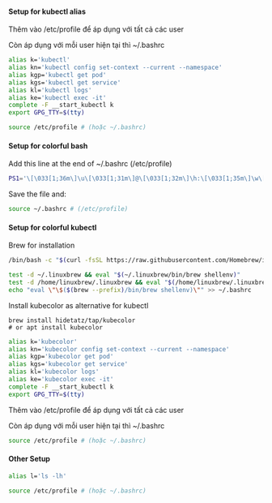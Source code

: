 #### Setup for kubectl alias

Thêm vào /etc/profile để áp dụng với tất cả các user

Còn áp dụng với mỗi user hiện tại thì ~/.bashrc

```bash
alias k='kubectl'
alias kn='kubectl config set-context --current --namespace'
alias kgp='kubectl get pod'
alias kgs='kubectl get service'
alias kl='kubectl logs'
alias ke='kubectl exec -it'
complete -F __start_kubectl k
export GPG_TTY=$(tty)
```

```bash
source /etc/profile # (hoặc ~/.bashrc)
```



#### Setup for colorful bash

Add this line at the end of ~/.bashrc (/etc/profile)

```bash
PS1='\[\033[1;36m\]\u\[\033[1;31m\]@\[\033[1;32m\]\h:\[\033[1;35m\]\w\[\033[1;31m\]\$\[\033[0m\] '
```

Save the file and:

```bash
source ~/.bashrc # (/etc/profile)
```



#### Setup for colorful kubectl

Brew for installation

```bash
/bin/bash -c "$(curl -fsSL https://raw.githubusercontent.com/Homebrew/install/HEAD/install.sh)"

test -d ~/.linuxbrew && eval "$(~/.linuxbrew/bin/brew shellenv)"
test -d /home/linuxbrew/.linuxbrew && eval "$(/home/linuxbrew/.linuxbrew/bin/brew shellenv)"
echo "eval \"\$($(brew --prefix)/bin/brew shellenv)\"" >> ~/.bashrc
```

Install kubecolor as alternative for kubectl

```bas
brew install hidetatz/tap/kubecolor
# or apt install kubecolor 
```

```bash	
alias k='kubecolor'
alias kn='kubecolor config set-context --current --namespace'
alias kgp='kubecolor get pod'
alias kgs='kubecolor get service'
alias kl='kubecolor logs'
alias ke='kubecolor exec -it'
complete -F __start_kubectl k
export GPG_TTY=$(tty)
```

Thêm vào /etc/profile để áp dụng với tất cả các user

Còn áp dụng với mỗi user hiện tại thì ~/.bashrc

```bash
source /etc/profile # (hoặc ~/.bashrc)
```

#### Other Setup
```bash	
alias l='ls -lh'
```

```bash
source /etc/profile # (hoặc ~/.bashrc)
```